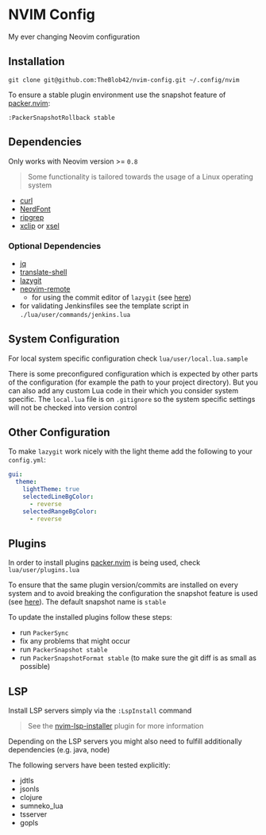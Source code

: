 # NVIM Config

My ever changing Neovim configuration

## Installation

```
git clone git@github.com:TheBlob42/nvim-config.git ~/.config/nvim
```

To ensure a stable plugin environment use the snapshot feature of [packer.nvim](wbthomason/packer.nvim):

```
:PackerSnapshotRollback stable
```

## Dependencies

Only works with Neovim version >= `0.8`

> Some functionality is tailored towards the usage of a Linux operating system

- [curl](https://curl.se/)
- [NerdFont](https://www.nerdfonts.com/)
- [ripgrep](https://github.com/BurntSushi/ripgrep)
- [xclip](https://github.com/astrand/xclip) or [xsel](https://github.com/kfish/xsel) 

### Optional Dependencies 

- [jq](https://stedolan.github.io/jq/)
- [translate-shell](https://github.com/soimort/translate-shell)
- [lazygit](https://github.com/jesseduffield/lazygit)
- [neovim-remote](https://github.com/mhinz/neovim-remote) 
  - for using the commit editor of `lazygit` (see [here](https://github.com/kdheepak/lazygit.nvim#usage))
- for validating Jenkinsfiles see the template script in `./lua/user/commands/jenkins.lua`

## System Configuration

For local system specific configuration check `lua/user/local.lua.sample`

There is some preconfigured configuration which is expected by other parts of the configuration (for example the path to your project directory). But you can also add any custom Lua code in their which you consider system specific. The `local.lua` file is on `.gitignore` so the system specific settings will not be checked into version control

## Other Configuration

To make `lazygit` work nicely with the light theme add the following to your `config.yml`:

```yaml
gui:
  theme:
    lightTheme: true
    selectedLineBgColor:
      - reverse
    selectedRangeBgColor:
      - reverse
```

## Plugins

In order to install plugins [packer.nvim](https://github.com/wbthomason/packer.nvim) is being used, check `lua/user/plugins.lua`

To ensure that the same plugin version/commits are installed on every system and to avoid breaking the configuration the snapshot feature is used (see [here](https://github.com/wbthomason/packer.nvim/pull/370)). The default snapshot name is `stable`

To update the installed plugins follow these steps:

- run `PackerSync`
- fix any problems that might occur
- run `PackerSnapshot stable`
- run `PackerSnapshotFormat stable` (to make sure the git diff is as small as possible)

## LSP

Install LSP servers simply via the `:LspInstall` command

> See the [nvim-lsp-installer](https://github.com/williamboman/nvim-lsp-installer) plugin for more information

Depending on the LSP servers you might also need to fulfill additionally dependencies (e.g. java, node)

The following servers have been tested explicitly:

- jdtls
- jsonls
- clojure
- sumneko_lua
- tsserver
- gopls
